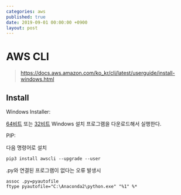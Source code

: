 ```yaml
---
categories: aws
published: true
date: 2019-09-01 00:00:00 +0900
layout: post
---
```

# AWS CLI

> <https://docs.aws.amazon.com/ko_kr/cli/latest/userguide/install-windows.html>

## Install

Windows Installer:

[64비트](https://s3.amazonaws.com/aws-cli/AWSCLI64.msi) 또는 [32비트](https://s3.amazonaws.com/aws-cli/AWSCLI32.msi) Windows 설치 프로그램을 다운로드해서 실행한다.

PIP:

다음 명령어로 설치

    pip3 install awscli --upgrade --user

.py와 연결된 프로그램이 없다는 오류 발생시

    assoc .py=pyautofile
    ftype pyautofile="C:\Anaconda2\python.exe" "%1" %*
